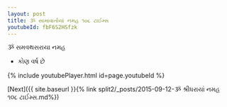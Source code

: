 ```yaml
---
layout: post
title: ૐ સામાવાર્તાયાં નમહ ૧૦૮ ટાઈમ્સ
youtubeId: fbF6S2HSfzk
---
```

 
 
 ૐ સમવથસરાયા નમહ  
 
 -  કોણ વર્ષ છે 
 
  
 
  
 
 
 
 
 
 


{% include youtubePlayer.html id=page.youtubeId %}
 
[Next]({{ site.baseurl }}{% link  split2/_posts/2015-09-12-ૐ શ્રીધરાયાં નમહ ૧૦૮ ટાઈમ્સ.md%})
 
